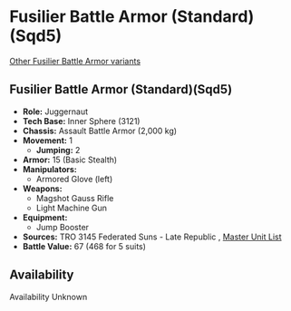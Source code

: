 # Fusilier Battle Armor (Standard)(Sqd5) 

[Other Fusilier Battle Armor variants](../fusilier_battle_armor.md) 

## Fusilier Battle Armor (Standard)(Sqd5) 

- **Role:** Juggernaut 
- **Tech Base:** Inner Sphere (3121) 
- **Chassis:** Assault Battle Armor (2,000 kg) 
- **Movement:** 1 
  - **Jumping:** 2 
- **Armor:** 15 (Basic Stealth) 
- **Manipulators:** 
  - Armored Glove (left) 
- **Weapons:** 
  - Magshot Gauss Rifle 
  - Light Machine Gun 
- **Equipment:** 
  - Jump Booster 
- **Sources:** TRO 3145 Federated Suns - Late Republic , [Master Unit List](http://masterunitlist.info/Unit/Details/8734) 
- **Battle Value:** 67 (468 for 5 suits) 

## Availability 

Availability Unknown 

